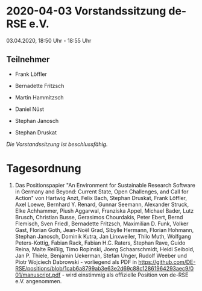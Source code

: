 2020-04-03 Vorstandssitzung de-RSE e.V.
=======================================

03.04.2020, 18:50 Uhr - 18:55 Uhr

Teilnehmer
----------

-   Frank Löffler

-   Bernadette Fritzsch

-   Martin Hammitzsch

-   Daniel Nüst

-   Stephan Janosch

-   Stephan Druskat

*Die Vorstandssitzung ist beschlussfähig.*

Tagesordnung
============

1.  Das Positionspapier "An Environment for Sustainable Research Software in Germany and Beyond: Current State, Open Challenges, and Call for Action" von Hartwig Anzt, Felix Bach, Stephan Druskat, Frank Löffler, Axel Loewe, Bernhard Y. Renard, Gunnar
Seemann, Alexander Struck, Elke Achhammer, Piush Aggarwal, Franziska Appel, Michael Bader, Lutz
Brusch, Christian Busse, Gerasimos Chourdakis, Peter Ebert, Bernd Flemisch, Sven Friedl, Bernadette Fritzsch,
Maximilian D. Funk, Volker Gast, Florian Goth, Jean-Noël Grad, Sibylle Hermann, Florian Hohmann, Stephan
Janosch, Dominik Kutra, Jan Linxweiler, Thilo Muth, Wolfgang Peters-Kottig, Fabian Rack, Fabian H.C.
Raters, Stephan Rave, Guido Reina, Malte Reißig, Timo Ropinski, Joerg Schaarschmidt, Heidi Seibold,
Jan P. Thiele, Benjamin Uekerman, Stefan Unger, Rudolf Weeber und Piotr Wojciech Dabrowski - vorliegend als PDF in <https://github.com/DE-RSE/positions/blob/1cab6a8799ab3e63e2d69c88c12861964293aec9/001/manuscript.pdf> - wird einstimmig als offizielle Position von de-RSE e.V. angenommen.
